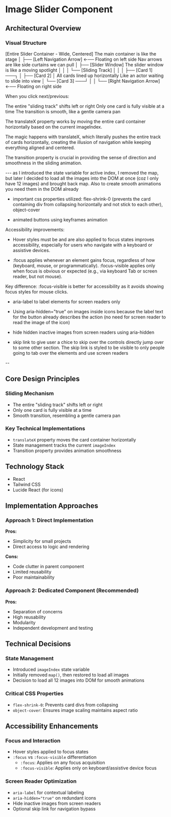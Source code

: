 # Image Slider Component

## Architectural Overview

### Visual Structure
[Entire Slider Container - Wide, Centered]      The main container is like the stage
│
├── [Left Navigation Arrow] ←── Floating on left side    Nav arrows are like side curtains we can pull
│
├── [Slider Window]         The slider window is like a moving spotlight
│   │
│   └── [Sliding Track]
│       │
│       ├── [Card 1] ───┐
│       ├── [Card 2] │ All cards lined up horizontally  Like an actor waiting to slide into view
│       └── [Card 3] ───┘
│
│
└── [Right Navigation Arrow] ←── Floating on right side

When you click next/previous:

The entire "sliding track" shifts left or right
Only one card is fully visible at a time
The transition is smooth, like a gentle camera pan

The translateX property works by moving the entire card container horizontally based on the current imageIndex.

The magic happens with translateX, which literally pushes the entire track of cards horizontally, creating the illusion of navigation while keeping everything aligned and centered.

The transition property is crucial in providing the sense of direction and smoothness in the sliding animation.

--- as I introduced the state variable for active index, I removed the map, but later I decided to load all the images into the DOM at once (coz I only have 12 images) and brought back map. Also to create smooth animations you need them in the DOM already

-   important css properties utilized: flex-shrink-0 (prevents the card containing div from collapsing horizontally and not stick to each other), object-cover

-   animated buttons using keyframes animation

Accessibility improvements:

-   Hover styles must be and are also applied to focus states improves accessibility, especially for users who navigate with a keyboard or assistive devices.

-   :focus applies whenever an element gains focus, regardless of how (keyboard, mouse, or programmatically).
    :focus-visible applies only when focus is obvious or expected (e.g., via keyboard Tab or screen reader, but not mouse).

Key difference: :focus-visible is better for accessibility as it avoids showing focus styles for mouse clicks.

-   aria-label to label elements for screen readers only

-   Using aria-hidden="true" on images inside icons because the label text for the button already describes the action (no need for screen reader to read the image of the icon)

-   hide hidden inactive images from screen readers using aria-hidden

-   skip link to give user a chice to skip over the controls directly jump over to some other section. The skip link is styled to be visible to only people going to tab over the elements and use screen readers

--

## Core Design Principles

### Sliding Mechanism

-   The entire "sliding track" shifts left or right
-   Only one card is fully visible at a time
-   Smooth transition, resembling a gentle camera pan

### Key Technical Implementations

-   `translateX` property moves the card container horizontally
-   State management tracks the current `imageIndex`
-   Transition property provides animation smoothness

## Technology Stack

-   React
-   Tailwind CSS
-   Lucide React (for icons)

## Implementation Approaches

### Approach 1: Direct Implementation

**Pros:**

-   Simplicity for small projects
-   Direct access to logic and rendering

**Cons:**

-   Code clutter in parent component
-   Limited reusability
-   Poor maintainability

### Approach 2: Dedicated Component (Recommended)

**Pros:**

-   Separation of concerns
-   High reusability
-   Modularity
-   Independent development and testing

## Technical Decisions

### State Management

-   Introduced `imageIndex` state variable
-   Initially removed `map()`, then restored to load all images
-   Decision to load all 12 images into DOM for smooth animations

### Critical CSS Properties

-   `flex-shrink-0`: Prevents card divs from collapsing
-   `object-cover`: Ensures image scaling maintains aspect ratio

## Accessibility Enhancements

### Focus and Interaction

-   Hover styles applied to focus states
-   `:focus` vs `:focus-visible` differentiation
    -   `:focus`: Applies on any focus acquisition
    -   `:focus-visible`: Applies only on keyboard/assistive device focus

### Screen Reader Optimization

-   `aria-label` for contextual labeling
-   `aria-hidden="true"` on redundant icons
-   Hide inactive images from screen readers
-   Optional skip link for navigation bypass
